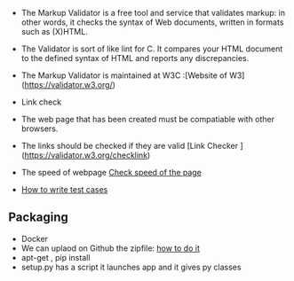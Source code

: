 * The Markup Validator is a free tool and service that validates markup: in other words, it checks the syntax of Web documents, written in formats such as (X)HTML.

* The Validator is sort of like lint for C. It compares your HTML document to the defined syntax of HTML and reports any discrepancies.
* The Markup Validator is maintained at W3C :[Website of W3] (https://validator.w3.org/)
*  Link check 
* The web page that has been created must be compatiable with other browsers.
*  The links should be checked if they are valid [Link Checker ] (https://validator.w3.org/checklink)
* The speed of webpage [Check speed of the page](http://www.websiteoptimization.com/services/analyze/)
* [How to write test cases](w3.org/Style/CSS/Test/guidelines.html)

## Packaging
* Docker 
* We can uplaod on Github the zipfile: [how to do it](https://github.blog/2013-07-02-release-your-software/)
* apt-get , pip install 
* setup.py has a script it launches app and it gives py classes 

